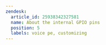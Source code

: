 ```yaml
---
zendesk:
  article_id: 25938342327581
  name: About the internal GPIO pins
  position: 5
  labels: voice pe, customizing
---
```


